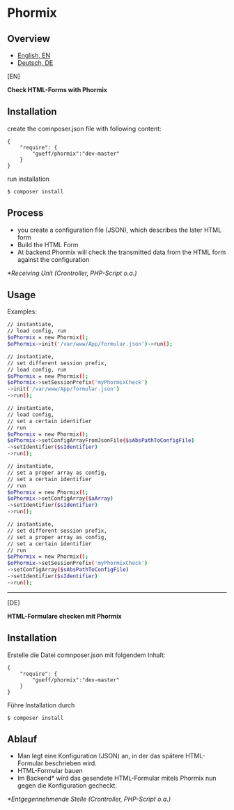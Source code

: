 # Phormix

## Overview
- [English, EN](#EN)
- [Deutsch, DE](#DE)

<a id="EN"></a>[EN]

**Check HTML-Forms with Phormix**

## Installation
create the comnposer.json file with following content:
~~~
{
    "require": {
        "gueff/phormix":"dev-master"
    }
}
~~~
run installation
~~~
$ composer install
~~~

## Process
- you create a configuration file (JSON), which describes the later HTML form
- Build the HTML Form
- At backend Phormix will check the transmitted data from the HTML form against the configuration

_\*Receiving Unit (Crontroller, PHP-Script o.a.)_


## Usage
Examples:

~~~bash
// instantiate, 
// load config, run
$oPhormix = new Phormix();
$oPhormix->init('/var/www/App/formular.json')->run();

// instantiate, 
// set different session prefix,
// load config, run
$oPhormix = new Phormix();
$oPhormix->setSessionPrefix('myPhormixCheck')
->init('/var/www/App/formular.json')
->run();

// instantiate, 
// load config,
// set a certain identifier
// run
$oPhormix = new Phormix();
$oPhormix->setConfigArrayFromJsonFile($sAbsPathToConfigFile)
->setIdentifier($sIdentifier)
->run();

// instantiate, 
// set a proper array as config,
// set a certain identifier
// run
$oPhormix = new Phormix();
$oPhormix->setConfigArray($aArray)
->setIdentifier($sIdentifier)
->run();

// instantiate, 
// set different session prefix,
// set a proper array as config,
// set a certain identifier
// run
$oPhormix = new Phormix();
$oPhormix->setSessionPrefix('myPhormixCheck')
->setConfigArray($sAbsPathToConfigFile)
->setIdentifier($sIdentifier)
->run();
~~~


___

<a id="DE"></a>[DE]

**HTML-Formulare checken mit Phormix**

## Installation

Erstelle die Datei comnposer.json mit folgendem Inhalt:
~~~
{
    "require": {
        "gueff/phormix":"dev-master"
    }
}
~~~
Führe Installation durch
~~~
$ composer install
~~~

## Ablauf

- Man legt eine Konfiguration (JSON) an, in der das spätere HTML-Formular beschrieben wird. 
- HTML-Formular bauen
- Im Backend* wird das gesendete HTML-Formular mitels Phormix nun gegen die Konfiguration gecheckt.

_\*Entgegennehmende Stelle (Crontroller, PHP-Script o.a.)_
